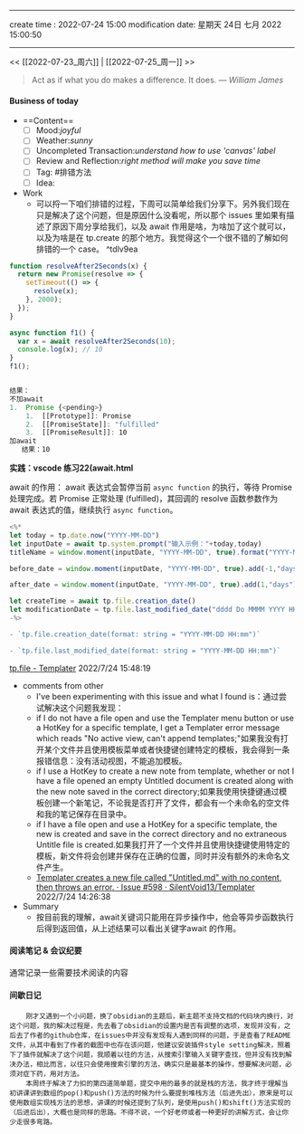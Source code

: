 
---
create time : 2022-07-24 15:00
modification date: 星期天 24日 七月 2022 15:00:50

---

<< [[2022-07-23_周六]] | [[2022-07-25_周一]] >>

> Act as if what you do makes a difference. It does.
> — <cite>William James</cite>

#### Business of today
-  ==Content==
	- [ ] Mood:*joyful*
	- [ ] Weather:*sunny*
	- [ ] Uncompleted Transaction:*understand how to use 'canvas' label*
	- [ ] Review and Reflection:*right method will make you save time*
	- [ ] Tag: #排错方法 
	- [ ] Idea:
- Work
	- 可以捋一下咱们排错的过程，下周可以简单给我们分享下。另外我们现在只是解决了这个问题，但是原因什么没看呢，所以那个 issues 里如果有描述了原因下周分享给我们，以及 await 作用是啥，为啥加了这个就可以，以及为啥是在 tp.create 的那个地方。我觉得这个一个很不错的了解如何排错的一个 case。 ^tdlv9ea

```js
function resolveAfter2Seconds(x) {
  return new Promise(resolve => {
    setTimeout(() => {
      resolve(x);
    }, 2000);
  });
}

async function f1() {
  var x = await resolveAfter2Seconds(10);
  console.log(x); // 10
}
f1();


结果：
不加await
1.  Promise {<pending>}
	1.  [[Prototype]]: Promise
	2.  [[PromiseState]]: "fulfilled"
	3.  [[PromiseResult]]: 10
加await
   结果：10
```
**实践：vscode 练习22(await.html**

await 的作用： await 表达式会暂停当前 `async function` 的执行，等待 Promise 处理完成。若 Promise 正常处理 (fulfilled)，其回调的 resolve 函数参数作为 await 表达式的值，继续执行 `async function`。

```js
<%*
let today = tp.date.now("YYYY-MM-DD")
let inputDate = await tp.system.prompt("输入示例："+today,today)
titleName = window.moment(inputDate, "YYYY-MM-DD", true).format("YYYY-MM-DD_ddd")

before_date = window.moment(inputDate, "YYYY-MM-DD", true).add(-1,"days").format("YYYY-MM-DD_ddd")

after_date = window.moment(inputDate, "YYYY-MM-DD", true).add(1,"days").format("YYYY-MM-DD_ddd")

let createTime = await tp.file.creation_date()
let modificationDate = tp.file.last_modified_date("dddd Do MMMM YYYY HH:mm:ss")
-%>
```
```js
- `tp.file.creation_date(format: string = "YYYY-MM-DD HH:mm")`

- `tp.file.last_modified_date(format: string = "YYYY-MM-DD HH:mm")`

```
[tp.file - Templater](https://silentvoid13.github.io/Templater/internal-functions/internal-modules/file-module.html)    2022/7/24 15:48:19

- comments from other 
	- I've been experimenting with this issue and what I found is：通过尝试解决这个问题我发现：
	-  if I do not have a file open and use the Templater menu button or use a HotKey for a specific template, I get a Templater error message which reads "No active view, can't append templates;"如果我没有打开某个文件并且使用模板菜单或者快捷键创建特定的模板，我会得到一条报错信息：没有活动视图，不能追加模板。
	-  if I use a HotKey to create a new note from template, whether or not I have a file opened an empty Untitled document is created along with the new note saved in the correct directory;如果我使用快捷键通过模板创建一个新笔记，不论我是否打开了文件，都会有一个未命名的空文件和我的笔记保存在目录中。
	-  if I have a file open and use a HotKey for a specific template, the new is created and save in the correct directory and no extraneous Untitle file is created.如果我打开了一个文件并且使用快捷键使用特定的模板，新文件将会创建并保存在正确的位置，同时并没有额外的未命名文件产生。
     - [Templater creates a new file called "Untitled.md" with no content, then throws an error. · Issue #598 · SilentVoid13/Templater](https://github.com/SilentVoid13/Templater/issues/598)      2022/7/24 14:26:38
- Summary
	- 按目前我的理解，await关键词只能用在异步操作中，他会等异步函数执行后得到返回值，从上述结果可以看出关键字await 的作用。
	
#### 阅读笔记 & 会议纪要
通常记录一些需要技术阅读的内容

#### 间歇日记
		刚才又遇到一个小问题，换了obsidian的主题后，新主题不支持文档的代码块内换行，对这个问题，我的解决过程是，先去看了obsidian的设置内是否有调整的选项，发现并没有，之后去了作者的github仓库，在issues中并没有发现有人遇到同样的问题，于是查看了README文件，从其中看到了作者的截图中也存在该问题，他建议安装插件style setting解决，照着下了插件就解决了这个问题，我顺着以往的方法，从搜索引擎输入关键字查找，但并没有找到解决办法，相比而言，以往只会使用搜索引擎的方法，确实只是最基本的操作，想要解决问题，必须对症下药，用对方法。
		本周终于解决了力扣的第四道简单题，提交中用的最多的就是栈的方法，我才终于理解当初讲课讲到数组的pop()和push()方法的时候为什么要提到堆栈方法（后进先出），原来是可以使用数组实现栈方法的思想，讲课的时候还提到了队列，是使用push()和shift()方法实现的（后进后出），大概也是同样的思路。不得不说，一个好老师或者一种更好的讲解方式，会让你少走很多弯路。
